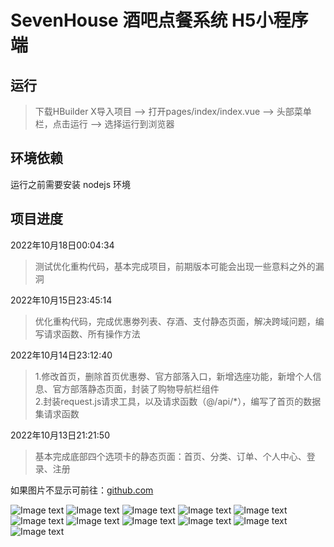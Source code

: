 # SevenHouse 酒吧点餐系统  H5小程序端

## 运行

> 下载HBuilder X导入项目 --> 打开pages/index/index.vue --> 头部菜单栏，点击运行 --> 选择运行到浏览器 

## 环境依赖
运行之前需要安装 nodejs 环境


## 项目进度


2022年10月18日00:04:34
> 测试优化重构代码，基本完成项目，前期版本可能会出现一些意料之外的漏洞

2022年10月15日23:45:14
> 优化重构代码，完成优惠劵列表、存酒、支付静态页面，解决跨域问题，编写请求函数、所有操作方法

2022年10月14日23:12:40
> 1.修改首页，删除首页优惠劵、官方部落入口，新增选座功能，新增个人信息、官方部落静态页面，封装了购物导航栏组件  
> 2.封装request.js请求工具，以及请求函数（@/api/*），编写了首页的数据集请求函数


2022年10月13日21:21:50
> 基本完成底部四个选项卡的静态页面：首页、分类、订单、个人中心、登录、注册

<div>如果图片不显示可前往：<a href="https://github.com/Topskys/xxl.git">github.com</a></div>


<!-- github -->
![Image text](https://github.com/Topskys/xxl/blob/main/front-end/seven-house-uni-app/static/index.png)
![Image text](https://github.com/Topskys/xxl/blob/main/front-end/seven-house-uni-app/static/category.png)
![Image text](https://github.com/Topskys/xxl/blob/main/front-end/seven-house-uni-app/static/order1.png)
![Image text](https://github.com/Topskys/xxl/blob/main/front-end/seven-house-uni-app/static/order2.png)
![Image text](https://github.com/Topskys/xxl/blob/main/front-end/seven-house-uni-app/static/mine.png)
![Image text](https://github.com/Topskys/xxl/blob/main/front-end/seven-house-uni-app/static/login.png)
![Image text](https://github.com/Topskys/xxl/blob/main/front-end/seven-house-uni-app/static/register.png)
![Image text](https://github.com/Topskys/xxl/blob/main/front-end/seven-house-uni-app/static/selfInfo.png)
![Image text](https://github.com/Topskys/xxl/blob/main/front-end/seven-house-uni-app/static/pay.png)
![Image text](https://github.com/Topskys/xxl/blob/main/front-end/seven-house-uni-app/static/discount.png)
![Image text](https://github.com/Topskys/xxl/blob/main/front-end/seven-house-uni-app/static/saveWine.png)


<!-- gitee -->
<!-- ![Image text](https://gitee.com/zzh21/xxl/blob/master/front-end/seven-house-uni-app/static/index.png)
![Image text](https://gitee.com/zzh21/xxl/blob/master/front-end/seven-house-uni-app/static/category.png)
![Image text](https://gitee.com/zzh21/xxl/blob/master/front-end/seven-house-uni-app/static/order1.png)
![Image text](https://gitee.com/zzh21/xxl/blob/master/front-end/seven-house-uni-app/static/order2.png)
![Image text](https://gitee.com/zzh21/xxl/blob/master/front-end/seven-house-uni-app/static/mine.png)
![Image text](https://gitee.com/zzh21/xxl/blob/master/front-end/seven-house-uni-app/static/login.png)
![Image text](https://gitee.com/zzh21/xxl/blob/master/front-end/seven-house-uni-app/static/register.png)
![Image text](https://gitee.com/zzh21/xxl/blob/master/front-end/seven-house-uni-app/static/selfInfo.png)
![Image text](https://gitee.com/zzh21/xxl/blob/master/front-end/seven-house-uni-app/static/pay.png)
![Image text](https://gitee.com/zzh21/xxl/blob/master/front-end/seven-house-uni-app/static/discount.png)
![Image text](https://gitee.com/zzh21/xxl/blob/master/front-end/seven-house-uni-app/static/saveWine.png) -->

<!-- <div>
	<img src="https://gitee.com/zzh21/xxl/blob/master/front-end/seven-house-uni-app/static/index.png"/> 
	<img src="https://gitee.com/zzh21/xxl/blob/master/front-end/seven-house-uni-app/static/category.png"/> 
	<img src="https://gitee.com/zzh21/xxl/blob/master/front-end/seven-house-uni-app/static/order1.png"/> 
	<img src="https://gitee.com/zzh21/xxl/blob/master/front-end/seven-house-uni-app/static/order2.png"/> 
	<img src="https://gitee.com/zzh21/xxl/blob/master/front-end/seven-house-uni-app/static/mine.png"/> 
	<img src="https://gitee.com/zzh21/xxl/blob/master/front-end/seven-house-uni-app/static/login.png"/> 
	<img src="https://gitee.com/zzh21/xxl/blob/master/front-end/seven-house-uni-app/static/register.png"/> 
</div> -->
